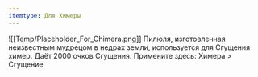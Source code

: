 ```yaml
---
itemtype: Для Химеры
---
```

![[Temp/Placeholder_For_Chimera.png]]
Пилюля, изготовленная неизвестным мудрецом в недрах земли, используется для Сгущения химер. Даёт 2000 очков Сгущения. Примените здесь: Химера > Сгущение
